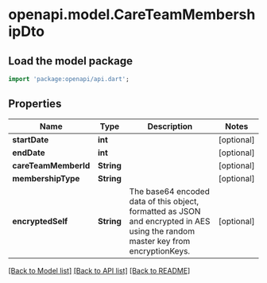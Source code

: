 # openapi.model.CareTeamMembershipDto

## Load the model package
```dart
import 'package:openapi/api.dart';
```

## Properties
Name | Type | Description | Notes
------------ | ------------- | ------------- | -------------
**startDate** | **int** |  | [optional] 
**endDate** | **int** |  | [optional] 
**careTeamMemberId** | **String** |  | [optional] 
**membershipType** | **String** |  | [optional] 
**encryptedSelf** | **String** | The base64 encoded data of this object, formatted as JSON and encrypted in AES using the random master key from encryptionKeys. | [optional] 

[[Back to Model list]](../README.md#documentation-for-models) [[Back to API list]](../README.md#documentation-for-api-endpoints) [[Back to README]](../README.md)


